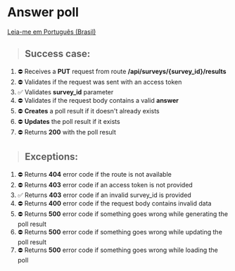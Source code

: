 # Answer poll

[Leia-me em Português (Brasil)](./save-survey-result-pt_BR.md)

> ## Success case:
1. ⛔️ Receives a **PUT** request from route **/api/surveys/{survey_id}/results**
1. ⛔️ Validates if the request was sent with an access token
1. ✅ Validates **survey_id** parameter
1. ⛔️ Validates if the request body contains a valid **answer**
1. ⛔️ **Creates** a poll result if it doesn't already exists
1. ⛔️ **Updates** the poll result if it exists
1. ⛔️ Returns **200** with the poll result

> ## Exceptions:
1. ⛔️ Returns **404** error code if the route is not available
1. ⛔️ Returns **403** error code if an access token is not provided
1. ✅ Returns **403** error code if an invalid survey_id is provided
1. ⛔️ Returns **400** error code if the request body contains invalid data
1. ⛔️ Returns **500** error code if something goes wrong while generating the poll result
1. ⛔️ Returns **500** error code if something goes wrong while updating the poll result
1. ⛔️ Returns **500** error code if something goes wrong while loading the poll